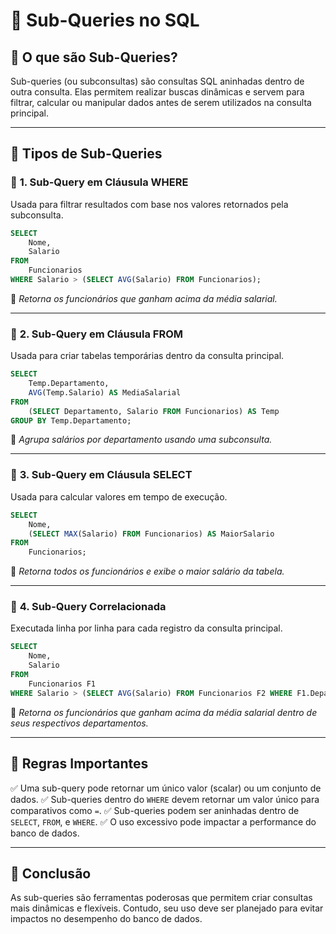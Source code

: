 # 📌 Sub-Queries no SQL

## 🔹 O que são Sub-Queries?
Sub-queries (ou subconsultas) são consultas SQL aninhadas dentro de outra consulta. Elas permitem realizar buscas dinâmicas e servem para filtrar, calcular ou manipular dados antes de serem utilizados na consulta principal.

---

## 🔹 Tipos de Sub-Queries

### 📌 **1. Sub-Query em Cláusula WHERE**
Usada para filtrar resultados com base nos valores retornados pela subconsulta.

```sql
SELECT 
    Nome, 
    Salario 
FROM 
    Funcionarios 
WHERE Salario > (SELECT AVG(Salario) FROM Funcionarios);
```
📌 *Retorna os funcionários que ganham acima da média salarial.*

---

### 📌 **2. Sub-Query em Cláusula FROM**
Usada para criar tabelas temporárias dentro da consulta principal.

```sql
SELECT 
    Temp.Departamento, 
    AVG(Temp.Salario) AS MediaSalarial 
FROM 
    (SELECT Departamento, Salario FROM Funcionarios) AS Temp
GROUP BY Temp.Departamento;
```
📌 *Agrupa salários por departamento usando uma subconsulta.*

---

### 📌 **3. Sub-Query em Cláusula SELECT**
Usada para calcular valores em tempo de execução.

```sql
SELECT 
    Nome, 
    (SELECT MAX(Salario) FROM Funcionarios) AS MaiorSalario 
FROM 
    Funcionarios;
```
📌 *Retorna todos os funcionários e exibe o maior salário da tabela.*

---

### 📌 **4. Sub-Query Correlacionada**
Executada linha por linha para cada registro da consulta principal.

```sql
SELECT 
    Nome, 
    Salario 
FROM 
    Funcionarios F1 
WHERE Salario > (SELECT AVG(Salario) FROM Funcionarios F2 WHERE F1.Departamento = F2.Departamento);
```
📌 *Retorna os funcionários que ganham acima da média salarial dentro de seus respectivos departamentos.*

---

## 🎯 **Regras Importantes**
✅ Uma sub-query pode retornar um único valor (scalar) ou um conjunto de dados.
✅ Sub-queries dentro do `WHERE` devem retornar um valor único para comparativos como `=`.
✅ Sub-queries podem ser aninhadas dentro de `SELECT`, `FROM`, e `WHERE`.
✅ O uso excessivo pode impactar a performance do banco de dados.

---

## 🚀 **Conclusão**
As sub-queries são ferramentas poderosas que permitem criar consultas mais dinâmicas e flexíveis. Contudo, seu uso deve ser planejado para evitar impactos no desempenho do banco de dados.
